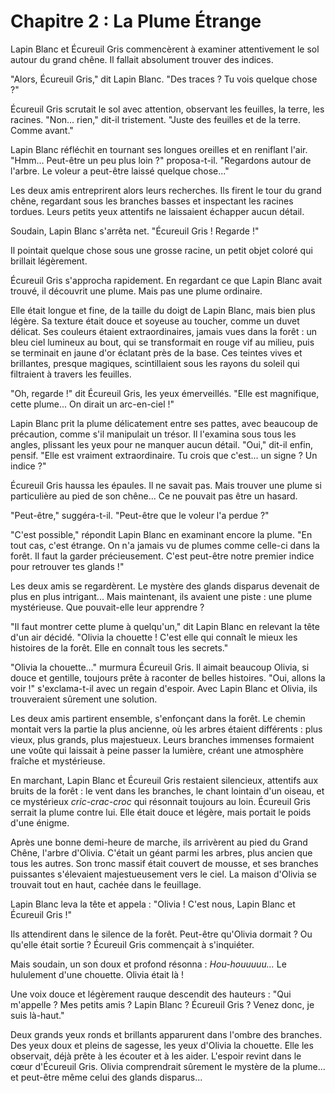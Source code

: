 # Chapitre 2 : La Plume Étrange

Lapin Blanc et Écureuil Gris commencèrent à examiner attentivement le sol autour du grand chêne. Il fallait absolument trouver des indices.

"Alors, Écureuil Gris," dit Lapin Blanc. "Des traces ? Tu vois quelque chose ?"

Écureuil Gris scrutait le sol avec attention, observant les feuilles, la terre, les racines. "Non... rien," dit-il tristement. "Juste des feuilles et de la terre. Comme avant."

Lapin Blanc réfléchit en tournant ses longues oreilles et en reniflant l'air. "Hmm... Peut-être un peu plus loin ?" proposa-t-il. "Regardons autour de l'arbre. Le voleur a peut-être laissé quelque chose..."

Les deux amis entreprirent alors leurs recherches. Ils firent le tour du grand chêne, regardant sous les branches basses et inspectant les racines tordues. Leurs petits yeux attentifs ne laissaient échapper aucun détail.

Soudain, Lapin Blanc s'arrêta net. "Écureuil Gris ! Regarde !"

Il pointait quelque chose sous une grosse racine, un petit objet coloré qui brillait légèrement.

Écureuil Gris s'approcha rapidement. En regardant ce que Lapin Blanc avait trouvé, il découvrit une plume. Mais pas une plume ordinaire.

Elle était longue et fine, de la taille du doigt de Lapin Blanc, mais bien plus légère. Sa texture était douce et soyeuse au toucher, comme un duvet délicat. Ses couleurs étaient extraordinaires, jamais vues dans la forêt : un bleu ciel lumineux au bout, qui se transformait en rouge vif au milieu, puis se terminait en jaune d'or éclatant près de la base. Ces teintes vives et brillantes, presque magiques, scintillaient sous les rayons du soleil qui filtraient à travers les feuilles.

"Oh, regarde !" dit Écureuil Gris, les yeux émerveillés. "Elle est magnifique, cette plume... On dirait un arc-en-ciel !"

Lapin Blanc prit la plume délicatement entre ses pattes, avec beaucoup de précaution, comme s'il manipulait un trésor. Il l'examina sous tous les angles, plissant les yeux pour ne manquer aucun détail. "Oui," dit-il enfin, pensif. "Elle est vraiment extraordinaire. Tu crois que c'est... un signe ? Un indice ?"

Écureuil Gris haussa les épaules. Il ne savait pas. Mais trouver une plume si particulière au pied de son chêne... Ce ne pouvait pas être un hasard.

"Peut-être," suggéra-t-il. "Peut-être que le voleur l'a perdue ?"

"C'est possible," répondit Lapin Blanc en examinant encore la plume. "En tout cas, c'est étrange. On n'a jamais vu de plumes comme celle-ci dans la forêt. Il faut la garder précieusement. C'est peut-être notre premier indice pour retrouver tes glands !"

Les deux amis se regardèrent. Le mystère des glands disparus devenait de plus en plus intrigant... Mais maintenant, ils avaient une piste : une plume mystérieuse. Que pouvait-elle leur apprendre ?

"Il faut montrer cette plume à quelqu'un," dit Lapin Blanc en relevant la tête d'un air décidé. "Olivia la chouette ! C'est elle qui connaît le mieux les histoires de la forêt. Elle en connaît tous les secrets."

"Olivia la chouette..." murmura Écureuil Gris. Il aimait beaucoup Olivia, si douce et gentille, toujours prête à raconter de belles histoires. "Oui, allons la voir !" s'exclama-t-il avec un regain d'espoir. Avec Lapin Blanc et Olivia, ils trouveraient sûrement une solution.

Les deux amis partirent ensemble, s'enfonçant dans la forêt. Le chemin montait vers la partie la plus ancienne, où les arbres étaient différents : plus vieux, plus grands, plus majestueux. Leurs branches immenses formaient une voûte qui laissait à peine passer la lumière, créant une atmosphère fraîche et mystérieuse.

En marchant, Lapin Blanc et Écureuil Gris restaient silencieux, attentifs aux bruits de la forêt : le vent dans les branches, le chant lointain d'un oiseau, et ce mystérieux *cric-crac-croc* qui résonnait toujours au loin. Écureuil Gris serrait la plume contre lui. Elle était douce et légère, mais portait le poids d'une énigme.

Après une bonne demi-heure de marche, ils arrivèrent au pied du Grand Chêne, l'arbre d'Olivia. C'était un géant parmi les arbres, plus ancien que tous les autres. Son tronc massif était couvert de mousse, et ses branches puissantes s'élevaient majestueusement vers le ciel. La maison d'Olivia se trouvait tout en haut, cachée dans le feuillage.

Lapin Blanc leva la tête et appela : "Olivia ! C'est nous, Lapin Blanc et Écureuil Gris !"

Ils attendirent dans le silence de la forêt. Peut-être qu'Olivia dormait ? Ou qu'elle était sortie ? Écureuil Gris commençait à s'inquiéter.

Mais soudain, un son doux et profond résonna : *Hou-houuuuu...* Le hululement d'une chouette. Olivia était là !

Une voix douce et légèrement rauque descendit des hauteurs : "Qui m'appelle ? Mes petits amis ? Lapin Blanc ? Écureuil Gris ? Venez donc, je suis là-haut."

Deux grands yeux ronds et brillants apparurent dans l'ombre des branches. Des yeux doux et pleins de sagesse, les yeux d'Olivia la chouette. Elle les observait, déjà prête à les écouter et à les aider. L'espoir revint dans le cœur d'Écureuil Gris. Olivia comprendrait sûrement le mystère de la plume... et peut-être même celui des glands disparus...